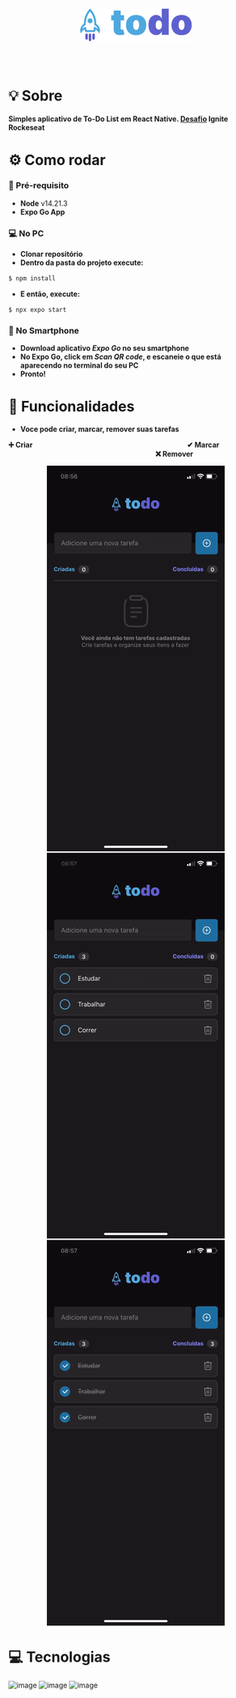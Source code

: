 <br /><br />

<h4 align="center">
<img src="./src/assets/logo.png" align="center"/>
</h4>
<br /><br />

# 💡 Sobre

**Simples aplicativo de To-Do List em React Native. [Desafio](https://efficient-sloth-d85.notion.site/Desafio-01-Praticando-os-conceitos-do-React-Native-f8f164e29df74cd987e1f9aebf142ffb) Ignite Rockeseat**

# ⚙️ Como rodar

### 📃 Pré-requisito

- **Node** v14.21.3
- **Expo Go App**

### 💻 No PC

- **Clonar repositório**
- **Dentro da pasta do projeto execute:**

```bash
$ npm install
```

- **E então, execute:**

```bash
$ npx expo start
```

### 📱 No Smartphone

- **Download aplicativo _Expo Go_ no seu smartphone** </br>
- **No Expo Go, click em _Scan QR code_, e escaneie o que está aparecendo no terminal do seu PC** </br>
- **Pronto!**

# 📲 Funcionalidades

- **Voce pode criar, marcar, remover suas tarefas**

**➕ Criar**                         
                   **✔ Marcar**             
                             **❌ Remover**

<p align="center">

<img src="./assets/created.gif" />
<img src="./assets/markered.gif" />
<img src="./assets/deleted.gif" />

</p>

# 💻 Tecnologias

![image](https://img.shields.io/badge/TypeScript-007ACC?style=for-the-badge&logo=typescript&logoColor=white) ![image](https://img.shields.io/badge/React_Native-20232A?style=for-the-badge&logo=react&logoColor=61DAFB) ![image](https://img.shields.io/badge/Expo-FFFFFF?style=for-the-badge&logo=expo&logoColor=black)
